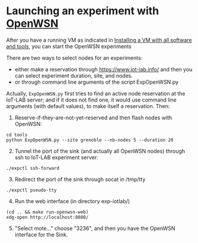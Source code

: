 # Launching an experiment with [OpenWSN](https://openwsn.atlassian.net/)

After you have a running VM as indicated in
[Installing a VM with all software and tools](README-vm.md),  you can start the OpenWSN experiments


There are two ways to select nodes for an experiments:

- either make a reservation through https://www.iot-lab.info/ and then
  you can select experiment duration, site, and nodes.
- or through command line arguments of the script ExpOpenWSN.py

Actually, ```ExpOpenWSN.py``` first tries to find an active
node reservation at the IoT-LAB server; and if it does not find one,
it would use command line arguments (with default values), 
to make itself a reservation. Then:

1) Reserve-if-they-are-not-yet-reserved and then flash nodes with OpenWSN:
```
cd tools
python ExpOpenWSN.py --site grenoble --nb-nodes 5 --duration 20
```

2) Tunnel the port of the sink (and actually all OpenWSN nodes) through ssh
  to IoT-LAB experiment server:
```
./expctl ssh-forward
```

3) Redirect the port of the sink through socat in /tmp/tty
```
./expctl pseudo-tty
```

4) Run the web interface (in directory exp-iotlab/)
```
(cd .. && make run-openwsn-web)
xdg-open http://localhost:8080/
```

5) "Select mote..." choose "3236", and then you have the OpenWSN interface 
  for the Sink.

